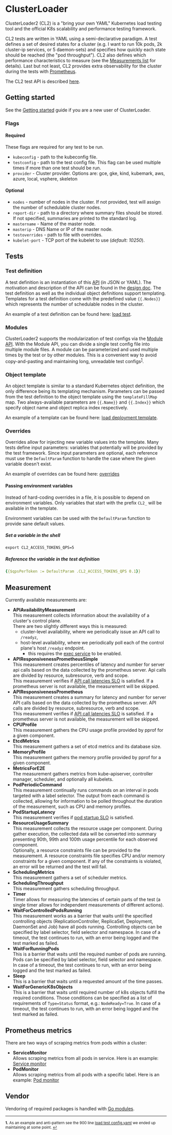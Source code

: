 # ClusterLoader

ClusterLoader2 (CL2) is a "bring your own YAML" Kubernetes load testing tool
and the official K8s scalability and performance testing framework.

CL2 tests are written in YAML using a semi-declarative paradigm.
A test defines a set of desired states for a cluster
(e.g. I want to run 10k pods, 2k cluster-ip services, or 5 daemon-sets)
and specifies how quickly each state should be reached (the "pod throughput").
CL2 also defines which performance characteristics
to measure (see the [Measurements list](#Measurement) for details).
Last but not least, CL2 provides extra observability for the cluster
during the tests with [Prometheus](#prometheus-metrics).

The CL2 test API is described [here][API].

## Getting started

See the [Getting started] guide if you are a new user of ClusterLoader.

### Flags

#### Required

These flags are required for any test to be run.
 - `kubeconfig` - path to the kubeconfig file.
 - `testconfig` - path to the test config file. This flag can be used multiple times
if more than one test should be run.
 - `provider` - Cluster provider. Options are: gce, gke, kind, kubemark, aws, azure, local, vsphere, skeleton

#### Optional

 - `nodes` - number of nodes in the cluster.
If not provided, test will assign the number of schedulable cluster nodes.
 - `report-dir` - path to a directory where summary files should be stored.
If not specified, summaries are printed to the standard log.
 - `mastername` - Name of the master node.
 - `masterip` - DNS Name or IP of the master node.
 - `testoverrides` - path to file with overrides.
 - `kubelet-port` - TCP port of the kubelet to use (*default: 10250*).

## Tests

### Test definition

A test definition is an instantiation of this [API] (in JSON or YAML).
The motivation and description of the API can be found in the [design doc].
The test definition as well as the individual object definitions support templating.
Templates for a test definition come with the predefined value ```{{.Nodes}}``` which represents the number of schedulable nodes in the cluster.

An example of a test definition can be found here: [load test].

### Modules

ClusterLoader2 supports the modularization of test configs via the [Module API](https://github.com/kubernetes/perf-tests/blob/1bbb8bd493e5ce6370b0e18f3deaf821f3f28fd0/clusterloader2/api/types.go#L77).
With the Module API, you can divide a single test config file into multiple
module files. A module can be parameterized and used multiple times by
the test or by other modules. This is a convenient way to avoid copy-and-pasting
and maintaining long, unreadable test configs<sup id="a1">[1](#f1)</sup>.

[TODO(mm4tt)]: <> (Point to the load config based on modules here once we migrate it)

### Object template

An object template is similar to a standard Kubernetes object definition,
the only difference being its templating mechanism.
Parameters can be passed from the test definition to the object template
using the ```templateFillMap``` map.
Two always-available parameters are ```{{.Name}}``` and ```{{.Index}}```
which specify object name and object replica index respectively.

An example of a template can be found here: [load deployment template].

### Overrides

Overrides allow for injecting new variable values into the template.
Many tests define input parameters: variables
that potentially will be provided by the test framework. Since input parameters are optional,
each reference must use the ```DefaultParam``` function to
handle the case where the given variable doesn't exist.

An example of overrides can be found here: [overrides]

#### Passing environment variables

Instead of hard-coding overrides in a file, it is possible to depend on environment
variables. Only variables that start with the prefix `CL2_` will be available in the
template.

Environment variables can be used with the `DefaultParam` function to provide sane
default values.

##### Set a variable in the shell
```shell
export CL2_ACCESS_TOKENS_QPS=5
```

##### Reference the variable in the test definition
```yaml
{{$qpsPerToken := DefaultParam .CL2_ACCESS_TOKENS_QPS 0.1}}
```

## Measurement

Currently available measurements are:
- **APIAvailabilityMeasurement** \
This measurement collects information about the availability of a cluster's control plane. \
There are two slightly different ways this is measured:
  - cluster-level availability, where we periodically issue an API call to `/readyz`,
  - host-level availability, where we periodically poll each of the control plane's host `/readyz` endpoint.
    - this requires the [exec service](https://github.com/kubernetes/perf-tests/tree/master/clusterloader2/pkg/execservice) to be enabled.
- **APIResponsivenessPrometheusSimple** \
This measurement creates percentiles of latency and number for server api calls based on the data collected by the prometheus server. 
Api calls are divided by resource, subresource, verb and scope. \
This measurement verifies if [API call latencies SLO] is satisfied.
If a prometheus server is not available, the measurement will be skipped.
- **APIResponsivenessPrometheus** \
This measurement creates a summary for latency and number for server API calls
based on the data collected by the prometheus server.
API calls are divided by resource, subresource, verb and scope. \
This measurement verifies if [API call latencies SLO] is satisfied.
If a prometheus server is not available, the measurement will be skipped.
- **CPUProfile** \
This measurement gathers the CPU usage profile provided by pprof for a given component.
- **EtcdMetrics** \
This measurement gathers a set of etcd metrics and its database size.
- **MemoryProfile** \
This measurement gathers the memory profile provided by pprof for a given component.
- **MetricsForE2E** \
The measurement gathers metrics from kube-apiserver, controller manager,
scheduler, and optionally all kubelets.
- **PodPeriodicCommand** \
This measurement continually runs commands on an interval in pods targeted
with a label selector. The output from each command is collected, allowing for
information to be polled throughout the duration of the measurement, such as
CPU and memory profiles.
- **PodStartupLatency** \
This measurement verifies if [pod startup SLO] is satisfied.
- **ResourceUsageSummary** \
This measurement collects the resource usage per component. During gather execution,
the collected data will be converted into summary presenting 90th, 99th and 100th usage percentile
for each observed component. \
Optionally, a resource constraints file can be provided to the measurement.
A resource constraints file specifies CPU and/or memory constraints for a given component.
If any of the constraints is violated, an error will be returned and the test will fail.
- **SchedulingMetrics** \
This measurement gathers a set of scheduler metrics.
- **SchedulingThroughput** \
This measurement gathers scheduling throughput.
- **Timer** \
Timer allows for measuring the latencies of certain parts of the test
(a single timer allows for independent measurements of different actions).
- **WaitForControlledPodsRunning** \
This measurement works as a barrier that waits until the specified controlling objects
(ReplicationController, ReplicaSet, Deployment, DaemonSet and Job) have all pods running.
Controlling objects can be specified by label selector, field selector and namespace.
In case of a timeout, the test continues to run, with an error being logged and the test marked as failed.
- **WaitForRunningPods** \
This is a barrier that waits until the required number of pods are running.
Pods can be specified by label selector, field selector and namespace.
In case of a timeout, the test continues to run, with an error being logged and the test marked as failed.
- **Sleep** \
This is a barrier that waits until a requested amount of the time passes.
- **WaitForGenericK8sObjects** \
This is a barrier that waits until required number of k8s objects fulfill the required conditions.
Those conditions can be specified as a list of requirements of `Type=Status` format, e.g.: `NodeReady=True`.
In case of a timeout, the test continues to run, with an error being logged and the test marked as failed.

## Prometheus metrics

There are two ways of scraping metrics from pods within a cluster:
- **ServiceMonitor** \
Allows scraping metrics from all pods in service. Here is an example: [Service monitor]
- **PodMonitor** \
Allows scraping metrics from all pods with a specific label. Here is an example: [Pod monitor]

## Vendor

Vendoring of required packages is handled with [Go modules].

---

<sup><b id="f1">1.</b> As an example and anti-pattern see the 900 line [load test config.yaml](https://github.com/kubernetes/perf-tests/blob/92cc27ff529ae3702c87e8f154ea62f3f2d8e837/clusterloader2/testing/load/config.yaml) we ended up maintaining at some point. [↩](#a1)</sup>


[API]: https://github.com/kubernetes/perf-tests/blob/master/clusterloader2/api/types.go
[API call latencies SLO]: https://github.com/kubernetes/community/blob/master/sig-scalability/slos/api_call_latency.md
[exec service]: https://github.com/kubernetes/perf-tests/tree/master/clusterloader2/pkg/execservice
[design doc]: https://github.com/kubernetes/perf-tests/blob/master/clusterloader2/docs/design.md
[Go modules]: https://blog.golang.org/using-go-modules
[Getting started]: https://github.com/kubernetes/perf-tests/blob/master/clusterloader2/docs/GETTING_STARTED.md
[load deployment template]: https://github.com/kubernetes/perf-tests/blob/master/clusterloader2/testing/load/deployment.yaml
[load test]: https://github.com/kubernetes/perf-tests/blob/master/clusterloader2/testing/load/config.yaml
[overrides]: https://github.com/kubernetes/perf-tests/blob/master/clusterloader2/testing/density/scheduler/pod-affinity/overrides.yaml
[pod startup SLO]: https://github.com/kubernetes/community/blob/master/sig-scalability/slos/pod_startup_latency.md
[Service monitor]: https://github.com/kubernetes/perf-tests/blob/master/clusterloader2/pkg/prometheus/manifests/default/prometheus-serviceMonitorKubeProxy.yaml
[Pod monitor]: https://github.com/kubernetes/perf-tests/blob/master/clusterloader2/pkg/prometheus/manifests/default/prometheus-podMonitorNodeLocalDNS.yaml
